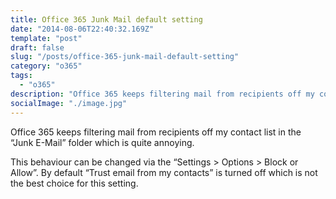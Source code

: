 ```yaml
---
title: Office 365 Junk Mail default setting
date: "2014-08-06T22:40:32.169Z"
template: "post"
draft: false
slug: "/posts/office-365-junk-mail-default-setting"
category: "o365"
tags:
  - "o365"
description: "Office 365 keeps filtering mail from recipients off my contact list in the “Junk E-Mail” folder which is quite annoying"
socialImage: "./image.jpg"
---
```


Office 365 keeps filtering mail from recipients off my contact list in the “Junk E-Mail” folder which is quite annoying.

This behaviour can be changed via the “Settings > Options > Block or Allow”. By default “Trust email from my contacts” is turned off which is not the best choice for this setting.
